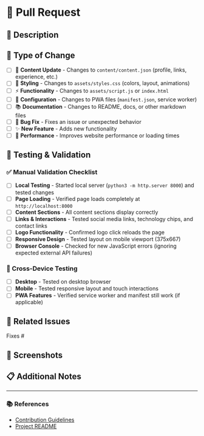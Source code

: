 # 🔄 Pull Request

## 📝 Description
<!-- Provide a brief description of the changes in this PR -->

## 🎯 Type of Change
<!-- Mark with an `x` all the types that apply to this PR -->

- [ ] 🎨 **Content Update** - Changes to `content/content.json` (profile, links, experience, etc.)
- [ ] 💄 **Styling** - Changes to `assets/styles.css` (colors, layout, animations)
- [ ] ⚡ **Functionality** - Changes to `assets/script.js` or `index.html`
- [ ] 🔧 **Configuration** - Changes to PWA files (`manifest.json`, service worker)
- [ ] 📚 **Documentation** - Changes to README, docs, or other markdown files
- [ ] 🐛 **Bug Fix** - Fixes an issue or unexpected behavior
- [ ] ✨ **New Feature** - Adds new functionality
- [ ] 🚀 **Performance** - Improves website performance or loading times

## 🧪 Testing & Validation
<!-- Mark with an `x` all validation steps you have completed -->

### ✅ Manual Validation Checklist
- [ ] **Local Testing** - Started local server (`python3 -m http.server 8000`) and tested changes
- [ ] **Page Loading** - Verified page loads completely at `http://localhost:8000`
- [ ] **Content Sections** - All content sections display correctly
- [ ] **Links & Interactions** - Tested social media links, technology chips, and contact links
- [ ] **Logo Functionality** - Confirmed logo click reloads the page
- [ ] **Responsive Design** - Tested layout on mobile viewport (375x667)
- [ ] **Browser Console** - Checked for new JavaScript errors (ignoring expected external API failures)

### 📱 Cross-Device Testing
- [ ] **Desktop** - Tested on desktop browser
- [ ] **Mobile** - Tested responsive layout and touch interactions
- [ ] **PWA Features** - Verified service worker and manifest still work (if applicable)

## 🔗 Related Issues
<!-- Link any related issues using keywords like "Fixes #123" or "Closes #456" -->

Fixes #

## 📸 Screenshots
<!-- If your changes affect the UI, please include before/after screenshots -->

## 📋 Additional Notes
<!-- Any additional information, breaking changes, or special considerations -->

---

### 📚 References
- [Contribution Guidelines](.github/copilot-instructions.md)
- [Project README](../README.md)

<!-- 
This PR template is designed for the 3dime static website project.
Remember: This is a static site with NO build process, NO automated tests, and NO linting tools.
Focus on manual validation and testing as outlined above.
-->